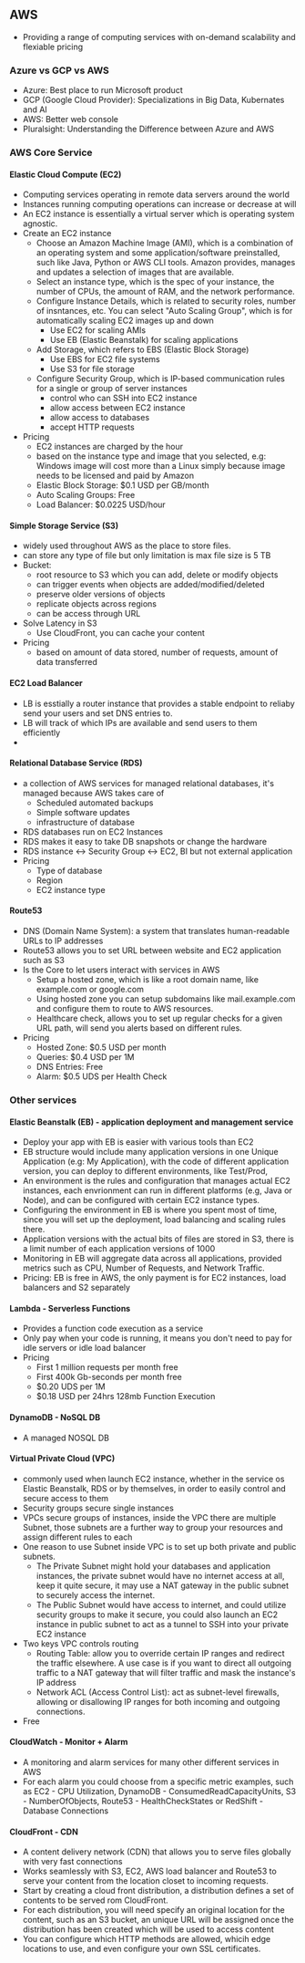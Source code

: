 ## AWS
- Providing a range of computing services with on-demand scalability and flexiable pricing
### Azure vs GCP vs AWS
- Azure: Best place to run Microsoft product
- GCP (Google Cloud Provider): Specializations in Big Data, Kubernates and AI
- AWS: Better web console
- Pluralsight: Understanding the Difference between Azure and AWS
### AWS Core Service
#### Elastic Cloud Compute (EC2)
-  Computing services operating in remote data servers around the world
-  Instances running computing operations can increase or decrease at will
-  An EC2 instance is essentially a virtual server which is operating system agnostic.
- Create an EC2 instance
	- Choose an Amazon Machine Image (AMI), which is a combination of an operating system and some application/software preinstalled, such like Java, Python or AWS CLI tools. Amazon provides, manages and updates a selection of images that are available.
	- Select an instance type, which is the spec of your instance, the number of CPUs, the amount of RAM, and the network performance.
	- Configure Instance Details, which is related to security roles, number of insntances, etc. You can select "Auto Scaling Group", which is for automatically scaling EC2 images up and down
		- Use EC2 for scaling AMIs
		- Use EB (Elastic Beanstalk) for scaling applications 
	- Add Storage, which refers to EBS (Elastic Block Storage)
		- Use EBS for EC2 file systems
		- Use S3 for file storage
	- Configure Security Group, which is IP-based communication rules for a single or group of server instances
		- control who can SSH into EC2 instance
		- allow access between EC2 instance
		- allow access to databases
		- accept HTTP requests
- Pricing
	- EC2 instances are charged by the hour
	- based on the instance type and image that you selected, e.g: Windows image will cost more than a Linux simply because image needs to be licensed and paid by Amazon
	- Elastic Block Storage: $0.1 USD per GB/month
	- Auto Scaling Groups: Free
	- Load Balancer: $0.0225 USD/hour
#### Simple Storage Service (S3)
-  widely used throughout AWS as the place to store files. 
- can store any type of file but only limitation is max file size is 5 TB
- Bucket: 
	- root resource to S3 which you can add, delete or modify objects
	- can trigger events when objects are added/modified/deleted
	- preserve older versions of objects
	- replicate objects across regions
	- can be access through URL
- Solve Latency in S3
	- Use CloudFront, you can cache your content
- Pricing
	- based on amount of data stored, number of requests, amount of data transferred
#### EC2 Load Balancer
- LB is esstially a router instance that provides a stable endpoint to reliaby send your users and set DNS entries to.
- LB will track of which IPs are available and send users to them efficiently
- 
#### Relational Database Service (RDS)
- a collection of AWS services for managed relational databases, it's managed because AWS takes care of
	- Scheduled automated backups
	- Simple software updates
	- infrastructure of database
-  RDS databases run on EC2 Instances
-  RDS makes it easy to take DB snapshots or change the hardware
-  RDS instance <-> Security Group <-> EC2, BI but not external application
- Pricing
	- Type of database
	- Region
	- EC2 instance type
#### Route53
- DNS (Domain Name System): a system that translates human-readable URLs to IP addresses
- Route53 allows you to set URL between website and EC2 application such as S3
- Is the Core to let users interact with services in AWS
	- Setup a hosted zone, which is like a root domain name, like example.com or google.com
	- Using hosted zone you can setup subdomains like mail.example.com and configure them to route to AWS resources.
	- Healthcare check, allows you to set up regular checks for a given URL path, will send you alerts based on different rules.
- Pricing
	- Hosted Zone: $0.5 USD per month
	- Queries: $0.4 USD per 1M
	- DNS Entries: Free
	- Alarm: $0.5 UDS per Health Check
### Other services
#### Elastic Beanstalk (EB) - application deployment and management service
- Deploy your app with EB is easier with various tools than EC2
- EB structure would include many application versions in one Unique Application (e.g: My Application), with the code of different application version, you can deploy to different environments, like Test/Prod, 
- An environment is the rules and configuration that manages actual EC2 instances, each envrionment can run in different platforms (e.g, Java or Node), and can be configured with certain EC2 instance types.
- Configuring the environment in EB is where you spent most of time, since you will set up the deployment, load balancing and scaling rules there.
- Application versions with the actual bits of files are stored in S3,  there is a limit number of each application versions of 1000
- Monitoring in EB will aggregate data across all applications, provided metrics such as CPU, Number of Requests, and Network Traffic.
- Pricing: EB is free in AWS, the only payment is for EC2 instances, load balancers and S2 separately
#### Lambda - Serverless Functions
- Provides a function code execution as a service
- Only pay when your code is running, it means you don't need to pay for idle servers or idle load balancer
- Pricing
	- First 1 million requests per month free
	- First 400k Gb-seconds per month free
	- $0.20 UDS per 1M
	- $0.18 USD per 24hrs 128mb Function Execution
#### DynamoDB - NoSQL DB
- A managed NOSQL DB
#### Virtual Private Cloud (VPC)
- commonly used when launch EC2 instance, whether in the service os Elastic Beanstalk, RDS or by themselves, in order to easily control and secure access to them
- Security groups secure single instances
- VPCs secure groups of instances, inside the VPC there are multiple Subnet, those subnets are a further way to group your resources and assign different rules to each
- One reason to use Subnet inside VPC is to set up both private and public subnets.
	- The Private Subnet might hold your databases and application instances, the private subnet would have no internet access at all, keep it quite secure, it may use a NAT gateway in the public subnet to securely access the internet.
	- The Public Subnet would have access to internet, and could utilize security groups to make it secure, you could also launch an EC2 instance in public subnet to act as a tunnel to SSH into your private EC2 instance
- Two keys VPC controls routing
	- Routing Table: allow you to override certain IP ranges and redirect the traffic elsewhere. A use case is if you want to direct all outgoing traffic to a NAT gateway that will filter traffic and mask the instance's IP address
	- Network ACL (Access Control List):  act as subnet-level firewalls, allowing or disallowing IP ranges for both incoming and outgoing connections.
- Free
#### CloudWatch - Monitor + Alarm
- A monitoring and alarm services for many other different services in AWS
- For each alarm you could choose from a specific metric examples, such as EC2 - CPU Utilization, DynamoDB - ConsumedReadCapacityUnits, S3 - NumberOfObjects, Route53 - HealthCheckStates or RedShift - Database Connections
#### CloudFront - CDN
- A content delivery network (CDN) that allows you to serve files globally with very fast connections
-  Works seamlessly with S3, EC2, AWS load balancer and Route53 to serve your content from the location closet to incoming requests.
- Start by creating a cloud front distribution, a distribution defines a set of contents to be served rom CloudFront.
- For each distribution, you will need specify an original location for the content, such as an S3 bucket, an unique URL will be assigned once the distribution has been created which will be used to access content
- You can configure which HTTP methods are allowed, whicih edge locations to use, and even configure your own SSL certificates.
### 
<!--stackedit_data:
eyJoaXN0b3J5IjpbMTk3MjY0NDg3MCwxNTU1MDE0MjkxLC0xMT
MyNTE5MDYwLC00ODkxMjM5OTcsNDA4OTA0NzY3LC0xNzQzNTEx
Mzg3LC0xMzc4NTYxMzUwLC03NjYzNDI1NzEsMTc5Mjg3MzkwNS
wtMTQzMjA4ODMzMywtOTkxNzE1MzQ5LDg0NTQ3MjExMiwtMzEz
MjY0MDQ4LC02ODUwNzUzOTIsMTUwNDE5ODYwNCw3MzQ3MzAwMz
QsOTI3NTM2MzY1LDE4ODU2MTY1NTksMTQzMjM5MDg0NiwtMjA4
ODc0NjYxMl19
-->